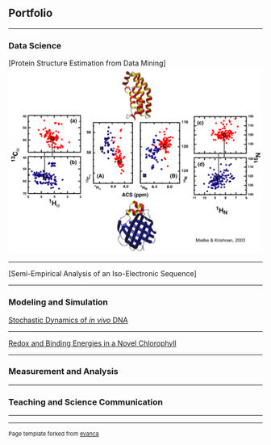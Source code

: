 ## Portfolio

---

### Data Science 

[Protein Structure Estimation from Data Mining]<!-- (/sample_page) -->
<img src="images/Bioinf-03_Fig1_color-2.png?raw=true"/>

---
[Semi-Empirical Analysis of an Iso-Electronic Sequence]<!-- (/pdf/sample_presentation.pdf) -->
<!-- <img src="images/dummy_thumbnail.jpg?raw=true"/> -->

<!-- ---
[Project 3 Title](http://example.com/)
-->
---

### Modeling and Simulation

[Stochastic Dynamics of *in vivo* DNA](http://example.com/)
<!-- <img src="images/twin-loop.png?raw=true"/> -->

---
[Redox and Binding Energies in a Novel Chlorophyll](http://example.com/)

<!-- ---
- [Project 3 Title](http://example.com/)
- [Project 4 Title](http://example.com/)
- [Project 5 Title](http://example.com/)
-->
---

### Measurement and Analysis
<!--
- [Project 1 Title](http://example.com/)
- [Project 2 Title](http://example.com/)
- [Project 3 Title](http://example.com/)
- [Project 4 Title](http://example.com/)
- [Project 5 Title](http://example.com/)
-->
---

### Teaching and Science Communication
<!--
- [Project 1 Title](http://example.com/)
- [Project 2 Title](http://example.com/)
- [Project 3 Title](http://example.com/)
- [Project 4 Title](http://example.com/)
- [Project 5 Title](http://example.com/)
-->
---
---
<p style="font-size:11px">Page template forked from <a href="https://github.com/evanca/quick-portfolio">evanca</a></p>
<!-- Remove above link if you don't want to attribute -->
